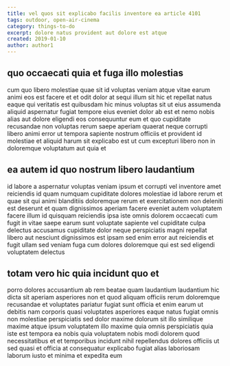 ```yaml
---
title: vel quos sit explicabo facilis inventore ea article 4101
tags: outdoor, open-air-cinema
category: things-to-do
excerpt: dolore natus provident aut dolore est atque
created: 2019-01-10
author: author1
---
```


## quo occaecati quia et fuga illo molestias

cum quo libero molestiae quae sit id voluptas veniam atque vitae earum animi eos est facere et et odit dolor at sequi illum sit hic et repellat natus eaque qui veritatis est quibusdam hic minus voluptas sit ut eius assumenda aliquid aspernatur fugiat tempore eius eveniet dolor ab est et nemo nobis alias aut dolore eligendi eos consequuntur eum et quo cupiditate recusandae non voluptas rerum saepe aperiam quaerat neque corrupti libero animi error ut tempora sapiente nostrum officiis et provident id molestiae et aliquid harum sit explicabo est ut cum excepturi libero non in doloremque voluptatum aut quia et

## ea autem id quo nostrum libero laudantium

id labore a aspernatur voluptas veniam ipsum et corrupti vel inventore amet reiciendis id quam numquam cupiditate dolores molestiae id labore rerum et quae sit qui animi blanditiis doloremque rerum et exercitationem non deleniti est deserunt et quam dignissimos aperiam facere eveniet autem voluptatem facere illum id quisquam reiciendis ipsa iste omnis dolorem occaecati cum fugit in vitae saepe earum sunt voluptate sapiente vel cupiditate culpa delectus accusamus cupiditate dolor neque perspiciatis magni repellat libero aut nesciunt dignissimos est ipsam sed enim error aut reiciendis et fugit ullam sed veniam fuga cum dolores doloremque qui est sed eligendi voluptatem delectus

## totam vero hic quia incidunt quo et

porro dolores accusantium ab rem beatae quam laudantium laudantium hic dicta sit aperiam asperiores non et quod aliquam officiis rerum doloremque recusandae et voluptates pariatur fugiat sunt officia et enim earum ut debitis nam corporis quasi voluptates asperiores eaque natus fugiat omnis non molestiae perspiciatis sed dolor maxime dolorum sit illo similique maxime atque ipsum voluptatem illo maxime quia omnis perspiciatis quia iste est tempora ea nobis quia voluptatem nobis modi dolorem quod necessitatibus et et temporibus incidunt nihil repellendus dolores officiis ut sed quasi et officia at consequatur explicabo fugiat alias laboriosam laborum iusto et minima et expedita eum
